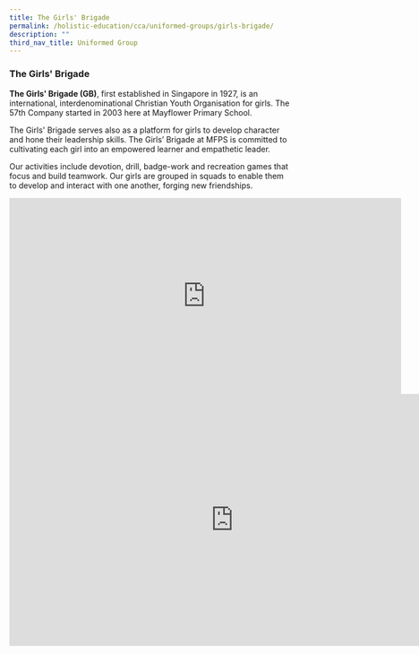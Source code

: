```yaml
---
title: The Girls' Brigade
permalink: /holistic-education/cca/uniformed-groups/girls-brigade/
description: ""
third_nav_title: Uniformed Group
---
```

### **The Girls' Brigade**
**The Girls' Brigade (GB)**,&nbsp;first established in Singapore in 1927, is an international, interdenominational Christian Youth Organisation for girls. The 57th Company started in 2003 here at Mayflower Primary School.

The Girls' Brigade serves also as a platform for girls to develop character and hone their leadership skills. The Girls’ Brigade at MFPS is committed to cultivating each girl into an empowered learner and empathetic leader.

Our activities include devotion, drill, badge-work and recreation games that focus and build teamwork. Our girls are grouped in squads to enable them to develop and interact with one another, forging new friendships.

<iframe allowfullscreen="" allow="accelerometer; autoplay; clipboard-write; encrypted-media; gyroscope; picture-in-picture" frameborder="0" title="GB Promo Video" src="https://www.youtube.com/embed/YfTvvXTelFg" height="350" width="700"></iframe>

<iframe allowfullscreen="true" height="450" width="800" frameborder="0" src="https://docs.google.com/presentation/d/e/2PACX-1vT5R7_jqdlJpUZAFOuJMo3j4nmcR6wx9U9Ab3ca0AG-mhjX3nB7DfFlbmiKBVlWCU9OkA3t-CVUpoST/embed?start=false&amp;loop=false&amp;delayms=3000"></iframe>

